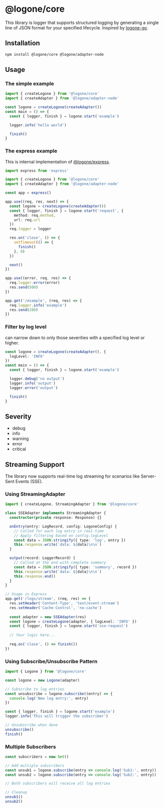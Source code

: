 # @logone/core

This library is logger that supports structured logging by generating a single line of JSON format for your specified lifecycle.
Inspired by [logone-go](https://github.com/hixi-hyi/logone-go).

## Installation

```sh
npm install @logone/core @logone/adapter-node
```

## Usage

### The simple example

```typescript
import { createLogone } from '@logone/core'
import { createAdapter } from '@logone/adapter-node'

const logone = createLogone(createAdapter())
const main = () => {
  const { logger, finish } = logone.start('example')

  logger.info('hello world')

  finish()
}
```

### The express example

This is internal implementation of [@logone/express](../express/README.md).

```typescript
import express from 'express'

import { createLogone } from '@logone/core'
import { createAdapter } from '@logone/adapter-node'

const app = express()

app.use((req, res, next) => {
  const logone = createLogone(createAdapter())
  const { logger, finish } = logone.start('request', {
    method: req.method,
    url: req.url
  })
  req.logger = logger

  res.on('close', () => {
    setTimeout(() => {
      finish()
    }, 0)
  })

  next()
})

app.use((error, req, res) => {
  req.logger.error(error)
  res.send(500)
})

app.get('/example', (req, res) => {
  req.logger.info('example')
  res.send(200)
})
```

### Filter by log level

can narrow down to only those severities with a specified log level or higher.

```ts
const logone = createLogone(createAdapter(), {
  logLevel: 'INFO'
})
const main = () => {
  const { logger, finish } = logone.start('example')

  logger.debug('no output')
  logger.info('output')
  logger.error('output')

  finish()
}
```

## Severity

- debug
- info
- warning
- error
- critical

## Streaming Support

The library now supports real-time log streaming for scenarios like Server-Sent Events (SSE).

### Using StreamingAdapter

```typescript
import { createLogone, StreamingAdapter } from '@logone/core'

class SSEAdapter implements StreamingAdapter {
  constructor(private response: Response) {}

  onEntry(entry: LogRecord, config: LogoneConfig) {
    // Called for each log entry in real-time
    // Apply filtering based on config.logLevel
    const data = JSON.stringify({ type: 'log', entry })
    this.response.write(`data: ${data}\n\n`)
  }

  output(record: LoggerRecord) {
    // Called at the end with complete summary
    const data = JSON.stringify({ type: 'summary', record })
    this.response.write(`data: ${data}\n\n`)
    this.response.end()
  }
}

// Usage in Express
app.get('/logs/stream', (req, res) => {
  res.setHeader('Content-Type', 'text/event-stream')
  res.setHeader('Cache-Control', 'no-cache')
  
  const adapter = new SSEAdapter(res)
  const logone = createLogone(adapter, { logLevel: 'INFO' })
  const { logger, finish } = logone.start('sse-request')
  
  // Your logic here...
  
  req.on('close', () => finish())
})
```

### Using Subscribe/Unsubscribe Pattern

```typescript
import { Logone } from '@logone/core'

const logone = new Logone(adapter)

// Subscribe to log entries
const unsubscribe = logone.subscribe((entry) => {
  console.log('New log entry:', entry)
})

const { logger, finish } = logone.start('example')
logger.info('This will trigger the subscriber')

// Unsubscribe when done
unsubscribe()
finish()
```

### Multiple Subscribers

```typescript
const subscribers = new Set()

// Add multiple subscribers
const unsub1 = logone.subscribe(entry => console.log('Sub1:', entry))
const unsub2 = logone.subscribe(entry => console.log('Sub2:', entry))

// Both subscribers will receive all log entries

// Cleanup
unsub1()
unsub2()
```
